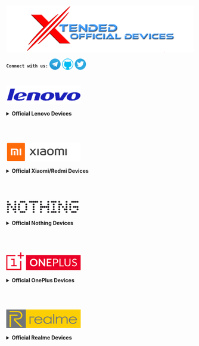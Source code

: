 <a href="#"><img src="assets/misc/head.png" /></a>

<sup><kbd><b>Connect with us:</b></kbd></sup> 
[<img src="assets/misc/telegram-logo.webp" height="30" /></a>](https://t.me/XtendedOfficial "Connect to us on Telegram") [<img src="assets/misc/github-logo.png" height="30" /></a>](https://github.com/orgs/Project-Xtended/repositories "Our ROM sources") [<img src="assets/misc/twitter-logo.svg" height="30" /></a>](https://twitter.com/projectxtended "Let's talk something")
#

<a href="#"><img src="assets/lenovo/lenovo.png" height="50" /></a> 
<details>
<br>
<summary><b> Official Lenovo Devices</b></summary>
<a href="#"><img align="left" img src="assets/lenovo/zippo.png" width="90" /></a>

 | Device/Codename           | Lenovo Z6 Pro / Zippo    
 | :---------------          | :------------------------------------------------------------------
 | Current Status            | Active                                                            
 | Maintainer                | [kanstmablason](https://telegram.me/kanstmablason)                     
 | Device Support Group      | [Device Telegram group](https://t.me/LenovoZ6ProChat)                           
 | Download Link             | [Official Download Link for your device](https://downloads.project-xtended.org/?dir=zippo/XT)

<a href="#"><img align="left" img src="assets/lenovo/zuk-z2.png" width="90" /></a>

 | Device/Codename           | Lenovo Zuk Z2 Plus / z2_plus    
 | :---------------          | :------------------------------------------------------------------
 | Current Status            | Active                                                            
 | Maintainer                | [Pranav Temkar](https://telegram.me/PptOo7)                     
 | Device Support Group      | [Device Telegram group](https://t.me/LenovoZukZ2)                           
 | Download Link             | [Official Download Link for your device](https://downloads.project-xtended.org/?dir=z2_plus/XT)

</details>

#
<br>

<a href="#"><img src="assets/mi/mi.png" height="50" /></a> 
<details>
<br>
<summary><b> Official Xiaomi/Redmi Devices</b></summary>
<a href="#"><img align="left" img src="assets/mi/daisy.png" width="90" /></a>

 | Device/Codename           | Mi A2 Lite / Daisy   
 | :-------------------------| :----------------------------------------------------------------------
 | Current Status            | Active                                                            
 | Maintainer                | [TogoFire](https://telegram.me/TogoFire)                     
 | Device Support Group      | [Device Telegram group](https://t.me/TogoFireWork)                           
 | Download Link             | [Official Download Link for your device](https://downloads.project-xtended.org/?dir=daisy/XT)

<a href="#"><img align="left" img src="assets/mi/cepheus.png" width="90" /></a>

 | Device/Codename           | Mi 9 / Cepheus    
 | :-------------------------| :----------------------------------------------------------------------
 | Current Status            | Active                                                            
 | Maintainer                | [RDS_07](https://telegram.me/RDS_o7)                     
 | Device Support Group      | [Device Telegram group](https://t.me/rds_builds_support)                           
 | Download Link             | [Official Download Link for your device](https://downloads.project-xtended.org/?dir=cepheus/XT)

<a href="#"><img align="left" img src="assets/mi/grus.png" width="90" /></a>

 | Device/Codename           | Mi 9 SE / Grus   
 | :-------------------------| :----------------------------------------------------------------------
 | Current Status            | Active                                                            
 | Maintainer                | [RDS_07](https://telegram.me/RDS_o7)                     
 | Device Support Group      | [Device Telegram group](https://t.me/Swaggers_builds)                           
 | Download Link             | [Official Download Link for your device](https://downloads.project-xtended.org/?dir=grus/XT)

<a href="#"><img align="left" img src="assets/mi/raphael.png" width="90" /></a>

 | Device/Codename           | Mi 9T Pro / Raphael    
 | :-------------------------| :----------------------------------------------------------------------
 | Current Status            | Active                                                            
 | Maintainer                | [pawelik001](https://telegram.me/pawelik001)                     
 | Device Support Group      | [Device Telegram group](https://t.me/pawelikhideout)                           
 | Download Link             | [Official Download Link for your device](https://downloads.project-xtended.org/?dir=raphael/XT)

<a href="#"><img align="left" img src="assets/mi/gauguin.png" width="90" /></a>

 | Device/Codename           | MI 10i/10tLite,RN 9pro5g / Gauguin  
 | :-------------------------| :----------------------------------------------------------------------
 | Current Status            | Active                                                            
 | Maintainer                | [cursed0007](https://telegram.me/cursed0007)                     
 | Device Support Group      | [Device Telegram group](https://t.me/xtendedgauguin)                           
 | Download Link             | [Official Download Link for your device](https://downloads.project-xtended.org/?dir=gauguin/XT)

<a href="#"><img align="left" img src="assets/mi/monet.png" width="90" /></a>

 | Device/Codename           | Mi 10 Lite 5G / monet   
 | :-------------------------| :----------------------------------------------------------------------
 | Current Status            | Active                                                            
 | Maintainer                | [Alec Chan](https://telegram.me/alecchangod)                     
 | Device Support Group      | [Device Telegram group](https://t.me/alec_rom_support)                           
 | Download Link   	     | [Official Download Link for your device](https://downloads.project-xtended.org/?dir=monet/XT)

<a href="#"><img align="left" img src="assets/mi/alioth.png" width="90" /></a>

 | Device/Codename           | POCO F3/MI11X/K40 / Alioth  
 | :-------------------------| :----------------------------------------------------------------------
 | Current Status            | Active                                                             
 | Maintainer                | [OFFENDER](https://telegram.me/lazyafk)                     
 | Device Support Group      | [Device Telegram group](https://t.me/offendersupport)                           
 | Download Link             | [Official Download Link for your device]( https://downloads.project-xtended.org/?dir=alioth/XT )

<a href="#"><img align="left" img src="assets/mi/chime.png" width="90" /></a>

 | Device/Codename           | Redmi 9T, POCO M3 / Chime    
 | :-------------------------| :----------------------------------------------------------------------
 | Current Status            | Active                                                            
 | Maintainer                | [pawelik001](https://telegram.me/pawelik001)                     
 | Device Support Group      | [Device Telegram group](https://t.me/pawelikhideout)                           
 | Download Link             | [Official Download Link for your device](https://downloads.project-xtended.org/?dir=rchime/XT)

<a href="#"><img align="left" img src="assets/mi/tulip.png" width="90" /></a>

 | Device/Codename           | Redmi Note 6 Pro / Tulip   
 | :-------------------------| :----------------------------------------------------------------------
 | Current Status            | Active                                                            
 | Maintainer                | [official_mocha](https://t.me/official_mocha)                     
 | Device Support Group      | [Device Telegram group](https://t.me/tulipofficial)                           
 | Download Link             | [Official Download Link for your device](https://downloads.project-xtended.org/?dir=tulip/XT)

<a href="#"><img align="left" img src="assets/mi/violet.png" width="90" /></a>

 | Device/Codename           | Redmi Note 7 Pro / Violet   
 | :-------------------------| :----------------------------------------------------------------------
 | Current Status            | Active                                                            
 | Maintainer                | [Abhi](https://t.me/abhix202)                     
 | Device Support Group      | [Official Telegram group](https://t.me/XtendedOfficial)                            
 | Download Link             | [Official Download Link for your device](https://downloads.project-xtended.org/?dir=violet/XT)

<a href="#"><img align="left" img src="assets/mi/sweet.png" width="90" /></a>

 | Device/Codename           | Redmi Note 10 Pro / Sweet   
 | :-------------------------| :----------------------------------------------------------------------
 | Current Status            | Active                                                            
 | Maintainer                | [Suresh](https://t.me/Black_Serpent)                     
 | Device Support Group      | [Device Telegram group](https://t.me/blackserpentsupport)                            
 | Download Link             | [Official Download Link for your device](https://downloads.project-xtended.org/?dir=sweet/XT)

<a href="#"><img align="left" img src="assets/mi/miatoll.png" width="90" /></a>

 | Device/Codename           | Poco M2 Pro / Miatoll   
 | :-------------------------| :----------------------------------------------------------------------
 | Current Status            | Active                                                            
 | Maintainer                | [Cosmic](https://t.me/cos0i)                     
 | Device Support Group      | [Official Telegram group](https://t.me/XtendedOfficial)                            
 | Download Link             | [Official Download Link for your device](https://downloads.project-xtended.org/?dir=miatoll/XT)

<a href="#"><img align="left" img src="assets/mi/ginkgo.png" width="90" /></a>

 | Device/Codename           | Redmi Note 8/8T / Ginkgo/Willow 
 | :-------------------------| :----------------------------------------------------------------------
 | Current Status            | Discontinued after XT-v2                                                             
 | Maintainer                | [TheWeaver786](https://t.me/TheWeaver786)                     
 | Device Support Group      | [Device Telegram group](https://t.me/xtended_ginkgo)                           
 | Download Link             | [Official Download Link for your device](https://downloads.project-xtended.org/?dir=ginkgo/XT)

</details>

#
<br>

<a href="#"><img src="assets/nothing/nothing.png" height="35" /></a> 
<details>
<br>
<summary><b> Official Nothing Devices</b></summary>
<a href="#"><img align="left" img src="assets/nothing/Spacewar.png" width="90" /></a>

 | Device/Codename           | Phone1 / Spacewar    
 | :-------------------------| :----------------------------------------------------------------------
 | Current Status            | Testing                                                            
 | Maintainer                | [mukesh22584](https://telegram.me/mukesh22584)                     
 | Device Support Group      | [Official Telegram group](https://t.me/XtendedOfficial)                           
 | Download Link             | [Coming Soon](https://downloads.project-xtended.org/?dir=Spacewar/XT)

</details>

#
<br>

<a href="#"><img src="assets/oneplus/oplus.png" height="50" /></a> 
<details>
<br>
<summary><b> Official OnePlus Devices</b></summary>
<a href="#"><img align="left" img src="assets/oneplus/hotdogb.png" width="90" /></a>

 | Device/Codename           | OnePlus 7t / Hotdogb    
 | :-------------------------| :----------------------------------------------------------------------
 | Current Status            | Active                                                            
 | Maintainer                | [SuperDroidBond](https://telegram.me/SuperDroidBond)                     
 | Device Support Group      | [Official Telegram group](https://t.me/XtendedOfficial)                           
 | Download Link             | [Official Download Link for your device](https://downloads.project-xtended.org/?dir=hotdogb/XT)

<a href="#"><img align="left" img src="assets/oneplus/hotdog.png" width="90" /></a>

 | Device/Codename           | OnePlus 7t Pro / Hotdog    
 | :-------------------------| :----------------------------------------------------------------------
 | Current Status            | Active                                                            
 | Maintainer                | [mukesh22584](https://telegram.me/mukesh22584)                     
 | Device Support Group      | [Official Telegram group](https://t.me/XtendedOfficial)                           
 | Download Link             | [Official Download Link for your device](https://downloads.project-xtended.org/?dir=hotdog/XT)

<a href="#"><img align="left" img src="assets/oneplus/lemonade.png" width="90" /></a>

 | Device/Codename           | OnePlus 9 / Lemonade    
 | :-------------------------| :----------------------------------------------------------------------
 | Current Status            | Active                                                            
 | Maintainer                | [mukesh22584](https://telegram.me/mukesh22584)                     
 | Device Support Group      | [Official Telegram group](https://t.me/XtendedOfficial)                           
 | Download Link             | [Official Download Link for your device](https://downloads.project-xtended.org/?dir=lemonade/XT)

<a href="#"><img align="left" img src="assets/oneplus/lemonadep.png" width="90" /></a>

 | Device/Codename           | OnePlus 9Pro / Lemonadep    
 | :-------------------------| :----------------------------------------------------------------------
 | Current Status            | Active                                                            
 | Maintainer                | [mukesh22584](https://telegram.me/mukesh22584)                     
 | Device Support Group      | [Official Telegram group](https://t.me/XtendedOfficial)                           
 | Download Link             | [Official Download Link for your device](https://downloads.project-xtended.org/?dir=lemonadep/XT)

</details>

#
<br>

<a href="#"><img src="assets/realme/realme.png" height="50" /></a> 
<details>
<br>
<summary><b> Official Realme Devices</b></summary>
<a href="#"><img align="left" img src="assets/realme/RMX1921.png" width="90" /></a>

 | Device/Codename           | Realme XT / RMX1921    
 | :-------------------------| :----------------------------------------------------------------------
 | Current Status            | Active                                                            
 | Maintainer                | [jigen_was_here](https://telegram.me/kssrao13882)                     
 | Device Support Group      | [Device Telegram group](https://t.me/RealmeXTofficial)                           
 | Download Link             | [Official Download Link for your device](https://downloads.project-xtended.org/?dir=RMX1921/XT)

<a href="#"><img align="left" img src="assets/realme/RMX1971.png" width="90" /></a>

 | Device/Codename           | Realme 5 Pro / RMX1971    
 | :-------------------------| :----------------------------------------------------------------------
 | Current Status            | Active                                                            
 | Maintainer                | [Samba Siva Rao K](https://telegram.me/kssrao13882)                     
 | Device Support Group      | [Device Telegram group](https://t.me/Realme5Pro_Global)                           
 | Download Link             | [Official Download Link for your device](https://downloads.project-xtended.org/?dir=RMX1971/XT)

<a href="#"><img align="left" img src="assets/realme/bitra.png" width="90" /></a>

 | Device/Codename           | Realme GT Neo 2 / Bitra    
 | :-------------------------| :----------------------------------------------------------------------
 | Current Status            | Active                                                            
 | Maintainer                | [Andreock](https://t.me/Andreock)                     
 | Device Support Group      | [Device Telegram group](https://t.me/realmegtneo2dragon)                           
 | Download Link             | [Official Download Link for your device](https://downloads.project-xtended.org/?dir=bitra/XT)

</details>

#
<br>
